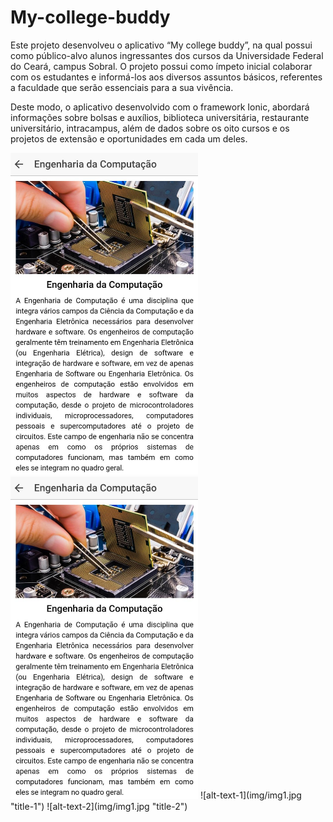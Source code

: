 # My-college-buddy
Este projeto desenvolveu o aplicativo “My college buddy”, na qual possui como público-alvo
alunos ingressantes dos cursos da Universidade Federal do Ceará, campus Sobral. O projeto
possui como ímpeto inicial colaborar com os estudantes e informá-los aos diversos assuntos
básicos, referentes a faculdade que serão essenciais para a sua vivência.


Deste modo, o aplicativo desenvolvido com o framework Ionic, abordará
informações sobre bolsas e auxílios, biblioteca universitária, restaurante universitário,
intracampus, além de dados sobre os oito cursos e os projetos de extensão e oportunidades
em cada um deles.

<img src="img/img1.jpg" width="300">
<img src="img/img1.jpg" width="300">
![alt-text-1](img/img1.jpg "title-1") ![alt-text-2](img/img1.jpg "title-2")
